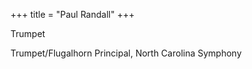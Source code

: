 +++
title = "Paul Randall"
+++

Trumpet

<!--more-->

Trumpet/Flugalhorn
Principal, North Carolina Symphony



